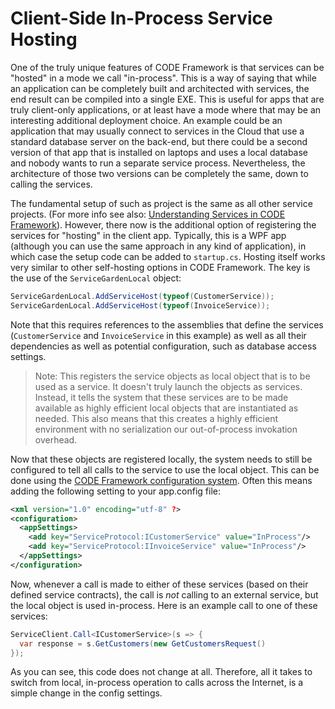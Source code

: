 ﻿# Client-Side In-Process Service Hosting

One of the truly unique features of CODE Framework is that services can be "hosted" in a mode we call "in-process". This is a way of saying that while an application can be completely built and architected with services, the end result can be compiled into a single EXE. This is useful for apps that are truly client-only applications, or at least have a mode where that may be an interesting additional deployment choice. An example could be an application that may usually connect to services in the Cloud that use a standard database server on the back-end, but there could be a second version of that app that is installed on laptops and uses a local database and nobody wants to run a separate service process. Nevertheless, the architecture of those two versions can be completely the same, down to calling the services.

The fundamental setup of such as project is the same as all other service projects. (For more info see also: [Understanding Services in CODE Framework](Understanding-Services)). However, there now is the additional option of registering the services for "hosting" in the client app. Typically, this is a WPF app (although you can use the same approach in any kind of application), in which case the setup code can be added to ```startup.cs```. Hosting itself works very similar to other self-hosting options in CODE Framework. The key is the use of the ```ServiceGardenLocal``` object:

```cs
ServiceGardenLocal.AddServiceHost(typeof(CustomerService));
ServiceGardenLocal.AddServiceHost(typeof(InvoiceService));
```

Note that this requires references to the assemblies that define the services (```CustomerService``` and ```InvoiceService``` in this example) as well as all their dependencies as well as potential configuration, such as database access settings.

> Note: This registers the service objects as local object that is to be used as a service. It doesn't truly launch the objects as services. Instead, it tells the system that these services are to be made available as highly efficient local objects that are instantiated as needed. This also means that this creates a highly efficient environment with no serialization our out-of-process invokation overhead.

Now that these objects are registered locally, the system needs to still be configured to tell all calls to the service to use the local object. This can be done using the [CODE Framework configuration system](Configuration-System). Often this means adding the following setting to your app.config file:

```xml
<xml version="1.0" encoding="utf-8" ?>
<configuration>
  <appSettings>
    <add key="ServiceProtocol:ICustomerService" value="InProcess"/>
    <add key="ServiceProtocol:IInvoiceService" value="InProcess"/>
  </appSettings>
</configuration>
```

Now, whenever a call is made to either of these services (based on their defined service contracts), the call is *not* calling to an external service, but the local object is used in-process. Here is an example call to one of these services:

```cs
ServiceClient.Call<ICustomerService>(s => {
  var response = s.GetCustomers(new GetCustomersRequest()
});
```

As you can see, this code does not change at all. Therefore, all it takes to switch from local, in-process operation to calls across the Internet, is a simple change in the config settings.
